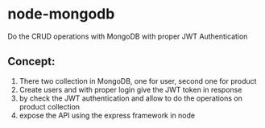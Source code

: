 # node-mongodb
Do the CRUD operations with MongoDB with proper JWT Authentication

## Concept:
1. There two collection in MongoDB, one for user, second one for product 
2. Create users and with proper login give the JWT token in response
3. by check the JWT authentication and allow to do the operations on product collection
4. expose the API using the express framework in node
